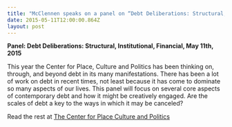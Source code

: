 ```yaml
---
title: "McClennen speaks on a panel on “Debt Deliberations: Structural, institutional, Financial” at the Center for Place, Culture, and Politics at CUNY's Graduate Center May 11."
date: 2015-05-11T12:00:00.864Z
layout: post
---
```

**Panel: Debt Deliberations: Structural, Institutional, Financial, May 11th, 2015**  

This year the Center for Place, Culture and Politics has been thinking on, through, and beyond debt in its many manifestations. There has been a lot of work on debt in recent times, not least because it has come to dominate so many aspects of our lives. This panel will focus on several core aspects of contemporary debt and how it might be creatively engaged. Are the scales of debt a key to the ways in which it may be canceled?


Read the rest at [The Center for Place Culture and Politics](https://pcp.gc.cuny.edu/events/panel-debt-deliberations-structural-institutional-financial/)
